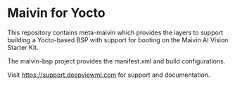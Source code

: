 # Maivin for Yocto

This repository contains meta-maivin which provides the layers to support
building a Yocto-based BSP with support for booting on the Maivin AI Vision
Starter Kit.

The maivin-bsp project provides the manifest.xml and build configurations.

Visit https://support.deepviewml.com for support and documentation.
